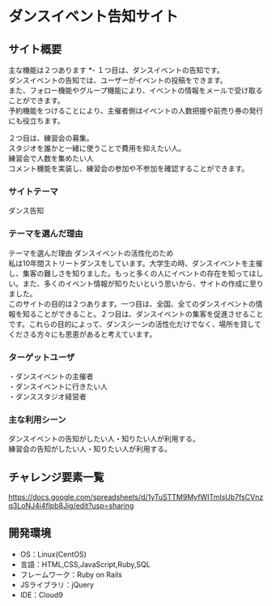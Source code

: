 # ダンスイベント告知サイト

## サイト概要
主な機能は２つあります
*-
１つ目は、ダンスイベントの告知です。</br>
ダンスイベントの告知では、ユーザーがイベントの投稿をできます。</br>
また、フォロー機能やグループ機能により、イベントの情報をメールで受け取ることができます。</br>
予約機能をつけることにより、主催者側はイベントの人数把握や前売り券の発行にも役立ちます。</br>

２つ目は、練習会の募集。</br>
スタジオを誰かと一緒に使うことで費用を抑えたい人。</br>
練習会で人数を集めたい人</br>
コメント機能を実装し、練習会の参加や不参加を確認することができます。</br>


### サイトテーマ
ダンス告知

### テーマを選んだ理由
テーマを選んだ理由
ダンスイベントの活性化のため</br>
私は10年間ストリートダンスをしています。大学生の時、ダンスイベントを主催し、集客の難しさを知りました。もっと多くの人にイベントの存在を知ってほしい。また、多くのイベント情報が知りたいという思いから、サイトの作成に至りました。</br>
このサイトの目的は２つあります。一つ目は、全国、全てのダンスイベントの情報を知ることができること。２つ目は、ダンスイベントの集客を促進させることです。これらの目的によって、ダンスシーンの活性化だけでなく、場所を貸してくださる方々にも恩恵があると考えています。
### ターゲットユーザ
・ダンスイベントの主催者</br>
・ダンスイベントに行きたい人</br>
・ダンススタジオ経営者

### 主な利用シーン
ダンスイベントの告知がしたい人・知りたい人が利用する。</br>
練習会の告知がしたい人・知りたい人が利用する。

## チャレンジ要素一覧
<https://docs.google.com/spreadsheets/d/1yTuSTTM9MyfWITmIsUb7fsCVnzq3LoNJ4i4flpb8Jig/edit?usp=sharing>

## 開発環境
- OS：Linux(CentOS)
- 言語：HTML,CSS,JavaScript,Ruby,SQL
- フレームワーク：Ruby on Rails
- JSライブラリ：jQuery
- IDE：Cloud9
